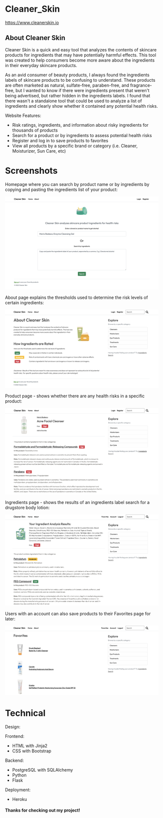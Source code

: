 # Cleaner_Skin
https://www.cleanerskin.io

## About Cleaner Skin

Cleaner Skin is a quick and easy tool that analyzes the contents of skincare products for ingredients that may have potentially harmful effects. This tool was created to help consumers become more aware about the ingredients in their everyday skincare products.

As an avid consumer of beauty products, I always found the ingredients labels of skincare products to be confusing to understand. These products are often marketed as natural, sulfate-free, paraben-free, and fragrance-free, but I wanted to know if there were ingredients present that weren't being advertised, but rather hidden in the ingredients labels. I found that there wasn't a standalone tool that could be used to analyze a list of ingredients and clearly show whether it contained any potential health risks.

Website Features:
* Risk ratings, ingredients, and information about risky ingredients for thousands of products 
* Search for a product or by ingredients to assess potential health risks
* Register and log in to save products to favorites
* View all products by a specific brand or category (i.e. Cleaner, Moisturizer, Sun Care, etc)

# Screenshots

Homepage where you can search by product name or by ingredients by copying and pasting the ingredients list of your product:
<p align="center">
  <kbd>
    <img src="cleanerskin/static/readme/home.png" alt="home">
  </kbd>
</p>

About page explains the thresholds used to determine the risk levels of certain ingredients:
<p align="center">
  <kbd>
    <img src="cleanerskin/static/readme/about.png" alt="about">
  </kbd>
</p>
Product page - shows whether there are any health risks in a specific product:
<p align="center">
  <kbd>
    <img src="cleanerskin/static/readme/product.png" alt="product">
  </kbd>
</p>
Ingredients page - shows the results of an ingredients label search for a drugstore body lotion:
<p align="center">
  <kbd>
    <img src="cleanerskin/static/readme/ingredients.png" alt="ingredients">
  </kbd>
</p>
Users with an account can also save products to their Favorites page for later:
<p align="center">
  <kbd>
    <img src="cleanerskin/static/readme/favorites.png" alt="favorites">
  </kbd>
</p>

# Technical

Design:

Frontend:
* HTML with Jinja2
* CSS with Bootstrap

Backend:
* PostgreSQL with SQLAlchemy
* Python
* Flask

Deployment:
* Heroku

#### Thanks for checking out my project!